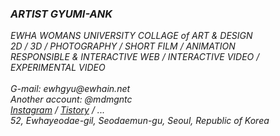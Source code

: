 <h3><i>ARTIST GYUMI-ANK</i></h3>
<i>
EWHA WOMANS UNIVERSITY COLLAGE of ART & DESIGN <br>
2D / 3D / PHOTOGRAPHY / SHORT FILM / ANIMATION <br>
RESPONSIBLE & INTERACTIVE WEB / INTERACTIVE VIDEO / EXPERIMENTAL VIDEO <br>
</i>
<br>
<i>
G-mail: ewhgyu@ewhain.net<br>
Another account: @mdmgntc<br>
<a href = "https://www.instagram.com/mgntc_hue/">Instagram</a> / <a href = "https://3darvr.tistory.com/">Tistory</a> / ...<br>
52, Ewhayeodae-gil, Seodaemun-gu, Seoul, Republic of Korea<br>
</i>

